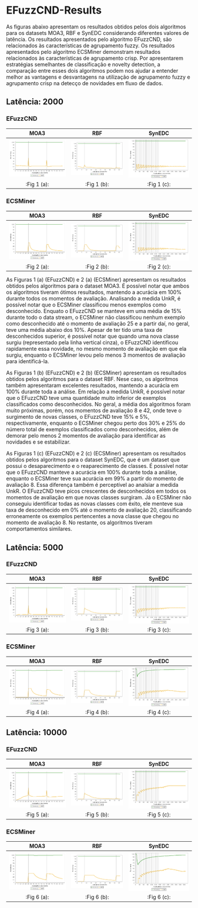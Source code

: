 # EFuzzCND-Results

As figuras abaixo apresentam os resultados obtidos pelos dois algoritmos para os datasets MOA3, RBF e SynEDC considerando diferentes valores de latência. Os resultados apresentados pelo algoritmo EFuzzCND, são relacionados às características de agrupamento fuzzy. Os resultados apresentados pelo algoritmo ECSMiner demonstram resultados relacionados às características de agrupamento crisp. Por apresentarem estratégias semelhantes de classificação e novelty detection, a comparação entre esses dois algoritmos podem nos ajudar a entender melhor as vantagens e desvantagens na utilização de agrupamento fuzzy e agrupamento crisp na detecço de novidades em fluxo de dados.

## Latência: 2000

### EFuzzCND
MOA3             |  RBF         | SynEDC
:-------------------------:|:------------------------:|:-------------------------:
![alt text](https://github.com/andrecristiani/EFuzzCND-Results/blob/main/Graphs/moa-efuzzcnd.png?raw=true)  |  ![alt text](https://github.com/andrecristiani/EFuzzCND-Results/blob/main/Graphs/rbf-efuzzcnd.png?raw=true) | ![alt text](https://github.com/andrecristiani/EFuzzCND-Results/blob/main/Graphs/synedc-efuzzcnd.png?raw=true)
:Fig 1 (a):|:Fig 1 (b):|:Fig 1 (c):

### ECSMiner
MOA3             |  RBF         | SynEDC
:-------------------------:|:------------------------:|:-------------------------:
![alt text](https://github.com/andrecristiani/EFuzzCND-Results/blob/main/Graphs/moa-ecsminer.png?raw=true) | ![alt text](https://github.com/andrecristiani/EFuzzCND-Results/blob/main/Graphs/rbf-ecsminer.png?raw=true) | ![alt text](https://github.com/andrecristiani/EFuzzCND-Results/blob/main/Graphs/synedc-ecsminer.png?raw=true)
:Fig 2 (a):|:Fig 2 (b):|:Fig 2 (c):

As Figuras 1 (a) (EFuzzCND) e 2 (a) (ECSMiner) apresentam os resultados obtidos pelos algoritmos para o dataset MOA3. É possível notar que ambos os algoritmos tiveram ótimos resultados,  mantendo a acurácia em 100\% durante todos os momentos de avaliação. Analisando a medida UnkR, é possível notar que o ECSMiner classificou menos exemplos como desconhecido. Enquato o EFuzzCND se manteve em uma média de 15\% durante todo o data stream, o ECSMiner não classificou nenhum exemplo como desconhecido até o momento de avaliação 25 e a partir daí, no geral, teve uma média abaixo dos 10\%. Apesar de ter tido uma taxa de desconhecidos superior, é possível notar que quando uma nova classe surgiu (representado pela linha vertical cinza), o EFuzzCND identificou rapidamente essa novidade, no mesmo momento de avaliação em que ela surgiu, enquanto o ECSMiner levou pelo menos 3 momentos de avaliação para identificá-la.

As Figuras 1 (b) (EFuzzCND) e 2 (b) (ECSMiner) apresentam os resultados obtidos pelos algoritmos para o dataset RBF. Nese caso, os algoritmos também apresentaram excelentes resultados, mantendo a acurácia em 100\% durante toda a análise. Em relação a medida UnkR, é possível notar que o EFuzzCND teve uma quantidade muito inferior de exemplos classificados como desconhecidos. No geral, a média dos algoritmos foram muito próximas, porém, nos momentos de avaliação 8 e 42, onde teve o surgimento de novas classes, o EFuzzCND teve 15\% e 5\%, respectivamente, enquanto o ECSMiner chegou perto dos 30\% e 25\% do número total de exemplos classificados como desconhecidos, além de demorar pelo menos 2 momentos de avaliação para identificar as novidades e se estabilizar.

As Figuras 1 (c) (EFuzzCND) e 2 (c) (ECSMiner) apresentam os resultados obtidos pelos algoritmos para o dataset SynEDC, que é um dataset que possui o desaparecimento e o reaparecimento de classes. É possível notar que o EFuzzCND manteve a acurácia em 100\% durante toda a análise, enquanto o ECSMiner teve sua acurácia em 99\% a partir do momento de avaliação 8. Essa diferença também é perceptível ao analsiar a medida UnkR. O EFuzzCND teve picos crescentes de desconhecidos em todos os momentos de avaliação em que novas classes surgiram. Já o ECSMiner não conseguiu identificar todas as novas classes com êxito, ele menteve sua taxa de desconhecido em 0\% até o momento de avaliação 20, classificando erroneamente os exemplos pertencentes a nova classe que chegou no momento de avaliação 8. No restante, os algoritmos tiveram comportamentos similares.


## Latência: 5000

### EFuzzCND
MOA3             |  RBF         | SynEDC
:-------------------------:|:------------------------:|:-------------------------:
![alt text](https://github.com/andrecristiani/EFuzzCND-Results/blob/main/Graphs/moaefuzzcnd-5000.png?raw=true) | ![alt text](https://github.com/andrecristiani/EFuzzCND-Results/blob/main/Graphs/rbf-efuzzcnd-5000.png?raw=true) | ![alt text](https://github.com/andrecristiani/EFuzzCND-Results/blob/main/Graphs/synedc-efuzzcnd-5000.png?raw=true)
:Fig 3 (a):|:Fig 3 (b):|:Fig 3 (c):

### ECSMiner
MOA3             |  RBF         | SynEDC
:-------------------------:|:------------------------:|:-------------------------:
![alt text](https://github.com/andrecristiani/EFuzzCND-Results/blob/main/Graphs/moa-ecsminer-5000.png?raw=true) | ![alt text](https://github.com/andrecristiani/EFuzzCND-Results/blob/main/Graphs/rbf-ecsminer-5000.png?raw=true) | ![alt text](https://github.com/andrecristiani/EFuzzCND-Results/blob/main/Graphs/synedc-ecsminer-5000.png?raw=true)
:Fig 4 (a):|:Fig 4 (b):|:Fig 4 (c):

## Latência: 10000

### EFuzzCND
MOA3             |  RBF         | SynEDC
:-------------------------:|:------------------------:|:-------------------------:
![alt text](https://github.com/andrecristiani/EFuzzCND-Results/blob/main/Graphs/moa-efuzzcnd-results-10000.png?raw=true) | ![alt text](https://github.com/andrecristiani/EFuzzCND-Results/blob/main/Graphs/rbf-efuzzcnd-10000.png?raw=true) | ![alt text](https://github.com/andrecristiani/EFuzzCND-Results/blob/main/Graphs/synedc-efuzzcnd-10000-png.png?raw=true)
:Fig 5 (a):|:Fig 5 (b):|:Fig 5 (c):

### ECSMiner
MOA3             |  RBF         | SynEDC
:-------------------------:|:------------------------:|:-------------------------:
![alt text](https://github.com/andrecristiani/EFuzzCND-Results/blob/main/Graphs/moa-ECSMiner-results-10000.png?raw=true) | ![alt text](https://github.com/andrecristiani/EFuzzCND-Results/blob/main/Graphs/rbf-ecsminer-results-10000.txt.png?raw=true) | ![alt text](https://github.com/andrecristiani/EFuzzCND-Results/blob/main/Graphs/synedc-ecsminer-10000.png?raw=true)
:Fig 6 (a):|:Fig 6 (b):|:Fig 6 (c):


